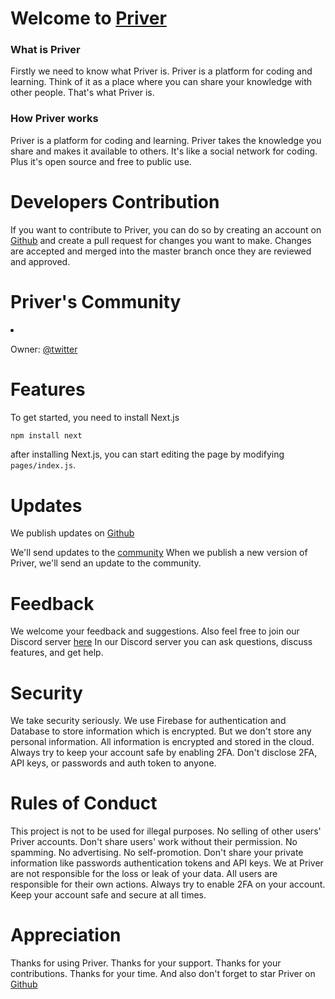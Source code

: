 # Welcome to [Priver](https://github.com/creative-tutorials/PriverWebApp---A-Coding-Community)

<h3>What is Priver</h3>

Firstly we need to know what Priver is.
Priver is a platform for coding and learning.
Think of it as a place where you can share your knowledge with other people.
That's what Priver is.

<h3>How Priver works</h3>

Priver is a platform for coding and learning.
Priver takes the knowledge you share and makes it available to others.
It's like a social network for coding.
Plus it's open source and free to public use.

# Developers Contribution

If you want to contribute to Priver, you can do so by creating an account on [Github](https://github.com/)
and create a pull request for changes you want to make.
Changes are accepted and merged into the master branch once they are reviewed and approved.

# Priver's Community

<li>

Owner: [@twitter](https://twitter.com/IdealQik)

</li>

# Features

To get started, you need to install Next.js

```bash
npm install next
```

after installing Next.js, you can start editing the page by modifying `pages/index.js`.

# Updates

We publish updates on [Github](https://github.com/)

We'll send updates to the [community](https://twitter.com/IdealQik) When we publish a new version of Priver, we'll send an update to the community.

# Feedback

We welcome your feedback and suggestions.
Also feel free to join our Discord server [here](https://discord.gg/YWQWXyf)
In our Discord server you can ask questions, discuss features, and get help.

# Security

We take security seriously.
We use Firebase for authentication and Database to store information which is encrypted.
But we don't store any personal information.
All information is encrypted and stored in the cloud.
Always try to keep your account safe by enabling 2FA.
Don't disclose 2FA, API keys, or passwords and auth token to anyone.

# Rules of Conduct

This project is not to be used for illegal purposes.
No selling of other users' Priver accounts.
Don't share users' work without their permission.
No spamming.
No advertising.
No self-promotion.
Don't share your private information like passwords authentication tokens and API keys.
We at Priver are not responsible for the loss or leak of your data.
All users are responsible for their own actions.
Always try to enable 2FA on your account.
Keep your account safe and secure at all times.

# Appreciation

Thanks for using Priver.
Thanks for your support.
Thanks for your contributions.
Thanks for your time.
And also don't forget to star Priver on [Github](https://github.com/creative-tutorials/PriverWebApp---A-Coding-Community)
